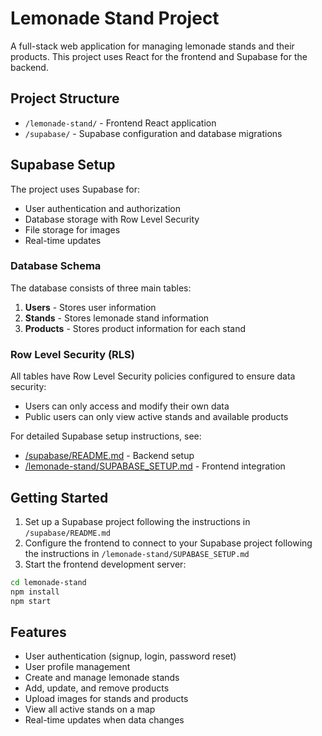 # Lemonade Stand Project

A full-stack web application for managing lemonade stands and their products. This project uses React for the frontend and Supabase for the backend.

## Project Structure

- `/lemonade-stand/` - Frontend React application
- `/supabase/` - Supabase configuration and database migrations

## Supabase Setup

The project uses Supabase for:
- User authentication and authorization
- Database storage with Row Level Security
- File storage for images
- Real-time updates

### Database Schema

The database consists of three main tables:
1. **Users** - Stores user information
2. **Stands** - Stores lemonade stand information
3. **Products** - Stores product information for each stand

### Row Level Security (RLS)

All tables have Row Level Security policies configured to ensure data security:
- Users can only access and modify their own data
- Public users can only view active stands and available products

For detailed Supabase setup instructions, see:
- [/supabase/README.md](./supabase/README.md) - Backend setup
- [/lemonade-stand/SUPABASE_SETUP.md](./lemonade-stand/SUPABASE_SETUP.md) - Frontend integration

## Getting Started

1. Set up a Supabase project following the instructions in `/supabase/README.md`
2. Configure the frontend to connect to your Supabase project following the instructions in `/lemonade-stand/SUPABASE_SETUP.md`
3. Start the frontend development server:

```bash
cd lemonade-stand
npm install
npm start
```

## Features

- User authentication (signup, login, password reset)
- User profile management
- Create and manage lemonade stands
- Add, update, and remove products
- Upload images for stands and products
- View all active stands on a map
- Real-time updates when data changes